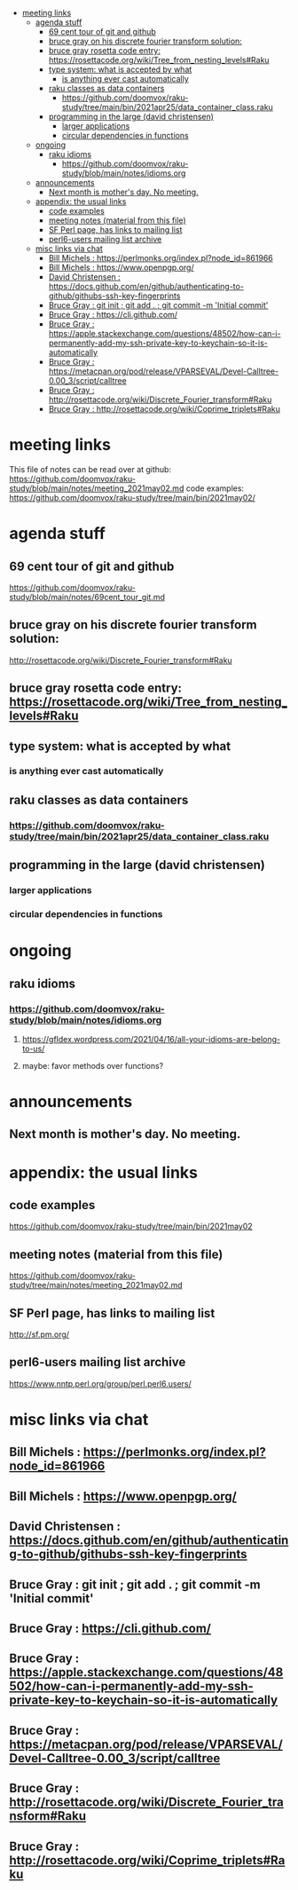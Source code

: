 - [meeting links](#org68ae67a)
  - [agenda stuff](#orgb7c000f)
    - [69 cent tour of git and github](#orgb65458d)
    - [bruce gray on his discrete fourier transform solution:](#org265b113)
    - [bruce gray rosetta code entry:  <https://rosettacode.org/wiki/Tree_from_nesting_levels#Raku>](#org40bf4ef)
    - [type system: what is accepted by what](#orge1c1815)
      - [is anything ever cast automatically](#orgdf6a980)
    - [raku classes as data containers](#orgab464ac)
      - [<https://github.com/doomvox/raku-study/tree/main/bin/2021apr25/data_container_class.raku>](#org7e0d133)
    - [programming in the large (david christensen)](#orga4b98bb)
      - [larger applications](#org262865d)
      - [circular dependencies in functions](#org0f54aae)
  - [ongoing](#org19c2aae)
    - [raku idioms](#orgb1d748e)
      - [<https://github.com/doomvox/raku-study/blob/main/notes/idioms.org>](#org1452ae2)
  - [announcements](#orgf7a65a6)
    - [Next month is mother's day.  No meeting.](#orgfa753ff)
  - [appendix: the usual links](#orge03c828)
    - [code examples](#org7559e71)
    - [meeting notes (material from this file)](#orge4c4ab1)
    - [SF Perl page, has links to mailing list](#orgbb0e303)
    - [perl6-users mailing list archive](#org4e0b4b4)
  - [misc links via chat](#orgcbdd36e)
    - [Bill Michels : <https://perlmonks.org/index.pl?node_id=861966>](#orgebddf88)
    - [Bill Michels : <https://www.openpgp.org/>](#org1e96464)
    - [David Christensen : <https://docs.github.com/en/github/authenticating-to-github/githubs-ssh-key-fingerprints>](#org1b9bf4a)
    - [Bruce Gray : git init ; git add . ; git commit -m 'Initial commit'](#orgc77c508)
    - [Bruce Gray : <https://cli.github.com/>](#orgec49dea)
    - [Bruce Gray : <https://apple.stackexchange.com/questions/48502/how-can-i-permanently-add-my-ssh-private-key-to-keychain-so-it-is-automatically>](#org1614626)
    - [Bruce Gray : <https://metacpan.org/pod/release/VPARSEVAL/Devel-Calltree-0.00_3/script/calltree>](#orga184054)
    - [Bruce Gray : <http://rosettacode.org/wiki/Discrete_Fourier_transform#Raku>](#org8424a70)
    - [Bruce Gray : <http://rosettacode.org/wiki/Coprime_triplets#Raku>](#org6039899)


<a id="org68ae67a"></a>

# meeting links

This file of notes can be read over at github: <https://github.com/doomvox/raku-study/blob/main/notes/meeting_2021may02.md> code examples: <https://github.com/doomvox/raku-study/tree/main/bin/2021may02/>


<a id="orgb7c000f"></a>

# agenda stuff


<a id="orgb65458d"></a>

## 69 cent tour of git and github

<https://github.com/doomvox/raku-study/blob/main/notes/69cent_tour_git.md>


<a id="org265b113"></a>

## bruce gray on his discrete fourier transform solution:

<http://rosettacode.org/wiki/Discrete_Fourier_transform#Raku>


<a id="org40bf4ef"></a>

## bruce gray rosetta code entry:  <https://rosettacode.org/wiki/Tree_from_nesting_levels#Raku>


<a id="orge1c1815"></a>

## type system: what is accepted by what


<a id="orgdf6a980"></a>

### is anything ever cast automatically


<a id="orgab464ac"></a>

## raku classes as data containers


<a id="org7e0d133"></a>

### <https://github.com/doomvox/raku-study/tree/main/bin/2021apr25/data_container_class.raku>


<a id="orga4b98bb"></a>

## programming in the large (david christensen)


<a id="org262865d"></a>

### larger applications


<a id="org0f54aae"></a>

### circular dependencies in functions


<a id="org19c2aae"></a>

# ongoing


<a id="orgb1d748e"></a>

## raku idioms


<a id="org1452ae2"></a>

### <https://github.com/doomvox/raku-study/blob/main/notes/idioms.org>

1.  <https://gfldex.wordpress.com/2021/04/16/all-your-idioms-are-belong-to-us/>

2.  maybe: favor methods over functions?


<a id="orgf7a65a6"></a>

# announcements


<a id="orgfa753ff"></a>

## Next month is mother's day.  No meeting.


<a id="orge03c828"></a>

# appendix: the usual links


<a id="org7559e71"></a>

## code examples

<https://github.com/doomvox/raku-study/tree/main/bin/2021may02>


<a id="orge4c4ab1"></a>

## meeting notes (material from this file)

<https://github.com/doomvox/raku-study/tree/main/notes/meeting_2021may02.md>


<a id="orgbb0e303"></a>

## SF Perl page, has links to mailing list

<http://sf.pm.org/>


<a id="org4e0b4b4"></a>

## perl6-users mailing list archive

<https://www.nntp.perl.org/group/perl.perl6.users/>


<a id="orgcbdd36e"></a>

# misc links via chat


<a id="orgebddf88"></a>

## Bill Michels : <https://perlmonks.org/index.pl?node_id=861966>


<a id="org1e96464"></a>

## Bill Michels : <https://www.openpgp.org/>


<a id="org1b9bf4a"></a>

## David Christensen : <https://docs.github.com/en/github/authenticating-to-github/githubs-ssh-key-fingerprints>


<a id="orgc77c508"></a>

## Bruce Gray : git init ; git add . ; git commit -m 'Initial commit'


<a id="orgec49dea"></a>

## Bruce Gray : <https://cli.github.com/>


<a id="org1614626"></a>

## Bruce Gray : <https://apple.stackexchange.com/questions/48502/how-can-i-permanently-add-my-ssh-private-key-to-keychain-so-it-is-automatically>


<a id="orga184054"></a>

## Bruce Gray : <https://metacpan.org/pod/release/VPARSEVAL/Devel-Calltree-0.00_3/script/calltree>


<a id="org8424a70"></a>

## Bruce Gray : <http://rosettacode.org/wiki/Discrete_Fourier_transform#Raku>


<a id="org6039899"></a>

## Bruce Gray : <http://rosettacode.org/wiki/Coprime_triplets#Raku>
